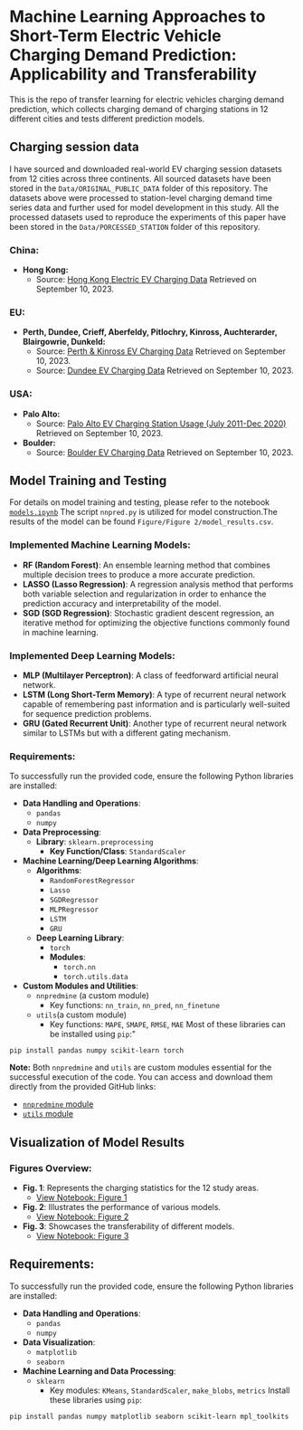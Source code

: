 

# Machine Learning Approaches to Short-Term Electric Vehicle Charging Demand Prediction: Applicability and Transferability
This is the repo of transfer learning for electric vehicles charging demand prediction, which collects charging demand of charging stations in 12 different cities and tests different prediction models.
## Charging session data
I have sourced and downloaded real-world EV charging session datasets from 12 cities across three continents. All sourced datasets have been stored in the `Data/ORIGINAL_PUBLIC_DATA` folder of this repository. The datasets above were processed to station-level charging demand time series data and further used for model development in this study. All the processed datasets used to reproduce the experiments of this paper have been stored in the `Data/PORCESSED_STATION` folder of this repository.
### China:
- **Hong Kong:** 
  - Source: [Hong Kong Electric EV Charging Data](https://sc.hkelectric.com/TuniS/www.hkelectric.com/zh/smart-power-services/ev-charging-solution/location-map) Retrieved on September 10, 2023.
### EU:
- **Perth, Dundee, Crieff, Aberfeldy, Pitlochry, Kinross, Auchterarder, Blairgowrie, Dunkeld:** 
  - Source: [Perth & Kinross EV Charging Data](https://data.pkc.gov.uk/dataset/ev-charging-data) Retrieved on September 10, 2023.
  - Source: [Dundee EV Charging Data](https://data.dundeecity.gov.uk/dataset/ev-charging-data) Retrieved on September 10, 2023.
### USA:
- **Palo Alto:**
  - Source: [Palo Alto EV Charging Station Usage (July 2011-Dec 2020)](https://data.cityofpaloalto.org/dataviews/257812/electric-vehicle-charging-station-usage-july-2011-dec-2020/) Retrieved on September 10, 2023.
- **Boulder:**
  - Source: [Boulder EV Charging Data](https://open-data.bouldercolorado.gov/datasets/95992b3938be4622b07f0b05eba95d4c_0/explore) Retrieved on September 10, 2023.

## Model Training and Testing
For details on model training and testing, please refer to the notebook [`models.ipynb`](https://github.com/WangSY618/Transfer-learning/blob/main/Transfer.ipynb) 
The script `nnpred.py` is utilized for model construction.The results of the model can be found `Figure/Figure 2/model_results.csv`.

### Implemented Machine Learning Models:
- **RF (Random Forest)**: An ensemble learning method that combines multiple decision trees to produce a more accurate prediction.
- **LASSO (Lasso Regression)**: A regression analysis method that performs both variable selection and regularization in order to enhance the prediction accuracy and interpretability of the model.
- **SGD (SGD Regression)**: Stochastic gradient descent regression, an iterative method for optimizing the objective functions commonly found in machine learning.
### Implemented Deep Learning Models:
- **MLP (Multilayer Perceptron)**: A class of feedforward artificial neural network.
- **LSTM (Long Short-Term Memory)**: A type of recurrent neural network capable of remembering past information and is particularly well-suited for sequence prediction problems.
- **GRU (Gated Recurrent Unit)**: Another type of recurrent neural network similar to LSTMs but with a different gating mechanism.
### Requirements:
To successfully run the provided code, ensure the following Python libraries are installed:
- **Data Handling and Operations**: 
  - `pandas`
  - `numpy`
- **Data Preprocessing**:
  - **Library**: `sklearn.preprocessing`
    - **Key Function/Class**: `StandardScaler`
- **Machine Learning/Deep Learning Algorithms**:
  - **Algorithms**:
    - `RandomForestRegressor`
    - `Lasso`
    - `SGDRegressor`
    - `MLPRegressor`
    - `LSTM`
    - `GRU`
  - **Deep Learning Library**:
    - `torch`
    - **Modules**:
      - `torch.nn`
      - `torch.utils.data`
- **Custom Modules and Utilities**: 
  - `nnpredmine` (a custom module)
    - Key functions: `nn_train`, `nn_pred`, `nn_finetune`
  - `utils`(a custom module)
    - Key functions: `MAPE`, `SMAPE`, `RMSE`, `MAE`
Most of these libraries can be installed using `pip`:"
```
pip install pandas numpy scikit-learn torch
```
**Note:** Both `nnpredmine` and `utils` are custom modules essential for the successful execution of the code. You can access and download them directly from the provided GitHub links:
- [`nnpredmine` module](https://github.com/WangSY618/Transfer-learning/blob/main/nnpred.py)
- [`utils` module](https://github.com/WangSY618/Transfer-learning/blob/main/utils.py)

## Visualization of Model Results
### Figures Overview:
- **Fig. 1**: Represents the charging statistics for the 12 study areas.
  - [View Notebook: Figure 1](https://github.com/WangSY618/Transfer-learning/blob/main/Figure/Figure%201/Figure%201.ipynb)
- **Fig. 2**: Illustrates the performance of various models.
  - [View Notebook: Figure 2](https://github.com/WangSY618/Transfer-learning/blob/main/Figure/Figure%202/Figure%202.ipynb)
- **Fig. 3**: Showcases the transferability of different models.
  - [View Notebook: Figure 3](https://github.com/WangSY618/Transfer-learning/blob/main/Figure/Figure%203/Figure%203.ipynb)
## Requirements:
To successfully run the provided code, ensure the following Python libraries are installed:
- **Data Handling and Operations**: 
  - `pandas`
  - `numpy`
- **Data Visualization**: 
  - `matplotlib`
  - `seaborn`
- **Machine Learning and Data Processing**: 
  - `sklearn`
    - Key modules: `KMeans`, `StandardScaler`, `make_blobs`, `metrics`
Install these libraries using `pip`:
```
pip install pandas numpy matplotlib seaborn scikit-learn mpl_toolkits
```
